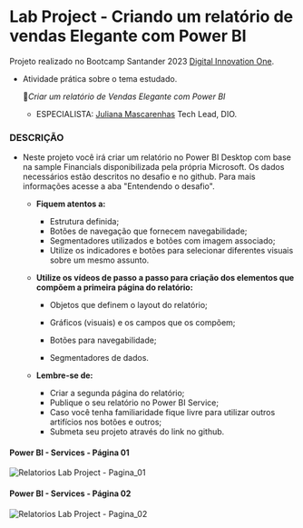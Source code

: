 # Lab Project - Criando um relatório de vendas Elegante com Power BI

Projeto realizado no Bootcamp Santander 2023 [Digital Innovation One](https://digitalinnovation.one/).

- Atividade prática sobre o tema estudado.

  🎯*Criar um relatório de Vendas Elegante com Power BI*

  - ESPECIALISTA: [Juliana Mascarenhas](https://github.com/julianazanelatto/power_bi_analyst) Tech Lead, DIO.

### DESCRIÇÃO

 - Neste projeto você irá criar um relatório no Power BI Desktop com base na sample Financials disponibilizada pela própria Microsoft. Os dados necessários estão descritos no desafio e no github. Para mais informações acesse a aba "Entendendo o desafio".

   
   
	- **Fiquem atentos a:**
	
	  - Estrutura definida;
   	  - Botões de navegação que fornecem navegabilidade;
      - Segmentadores utilizados e botões com imagem associado;
      - Utilize os indicadores e botões para selecionar diferentes visuais sobre um mesmo assunto.
   
       
   
   - **Utilize os vídeos de passo a passo para criação dos elementos que compõem a primeira página do relatório:**
   
     - Objetos que definem o layout do relatório;
   
     - Gráficos (visuais) e os campos que os compõem;
   
     - Botões para navegabilidade;
   
     - Segmentadores de dados.
   
       
   
   - **Lembre-se de:**
   
     - Criar a segunda página do relatório;
     - Publique o seu relatório no Power BI Service;
     - Caso você tenha familiaridade fique livre para utilizar outros artifícios nos botões e outros;
     - Submeta seu projeto através do link no github.

#### Power BI - Services - Página 01
![Relatorios Lab Project - Pagina_01](https://github.com/Matthew2079/DIO_Bootcamp_Santander_2023/assets/85805420/d98a5c09-c739-4385-a1c3-b50706b6588a)

#### Power BI - Services - Página 02
![Relatorios Lab Project - Pagina_02](https://github.com/Matthew2079/DIO_Bootcamp_Santander_2023/assets/85805420/f391bb8c-6901-4e0b-8fa8-5de78b38a312)



